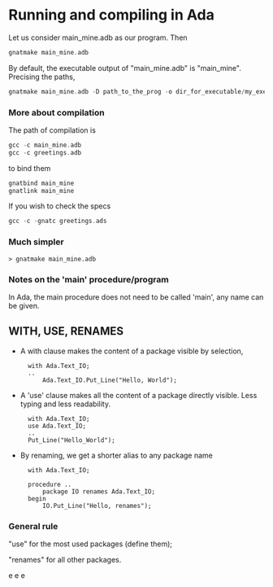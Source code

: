 # Running and compiling in Ada

Let us consider main_mine.adb as our program. Then
```ada
gnatmake main_mine.adb
```
By default, the executable output of "main_mine.adb" is "main_mine".
Precising the paths,

```Ada
gnatmake main_mine.adb -D path_to_the_prog -o dir_for_executable/my_executable_file_with_the_name_i_want
```


### More about compilation

The path of compilation is
```Ada
gcc -c main_mine.adb
gcc -c greetings.adb
```
to bind them
```Ada
gnatbind main_mine
gnatlink main_mine
```
  
If you wish to check the specs
```ada  
gcc -c -gnatc greetings.ads
```



    
  ### Much simpler
  
    > gnatmake main_mine.adb
      

    

### Notes on the 'main' procedure/program
In Ada, the main procedure does not need to be called 'main', any name can be given.



## WITH, USE, RENAMES

- A with clause makes the content of a package visible by selection,

        with Ada.Text_IO;
        ..
            Ada.Text_IO.Put_Line("Hello, World");
            
- A 'use' clause makes all the content of a package directly visible. Less typing and less readability.

        with Ada.Text_IO;
        use Ada.Text_IO;
        ..
        Put_Line("Hello_World");
    

- By renaming, we get a shorter alias to any package name

        with Ada.Text_IO;
        
        procedure ..
            package IO renames Ada.Text_IO;
        begin
            IO.Put_Line("Hello, renames");
            


### General rule
"use" for the most used packages (define them);

"renames" for all other packages.

e
e
e
